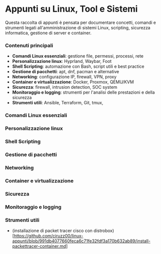 # **Appunti su Linux, Tool e Sistemi**  

Questa raccolta di appunti è pensata per documentare concetti, comandi e strumenti legati all'amministrazione di sistemi Linux, scripting, sicurezza informatica, gestione di server e container.

### **Contenuti principali**  
- **Comandi Linux essenziali**: gestione file, permessi, processi, rete
- **Personalizzazione linux**: Hyprland, Waybar, Foot
- **Shell Scripting**: automazione con Bash, script utili e best practice  
- **Gestione di pacchetti**: apt, dnf, pacman e alternative  
- **Networking**: configurazione IP, firewall, VPN, proxy  
- **Container e virtualizzazione**: Docker, Proxmox, QEMU/KVM  
- **Sicurezza**: firewall, intrusion detection, SOC system
- **Monitoraggio e logging**: strumenti per l'analisi delle prestazioni e della sicurezza  
- **Strumenti utili**: Ansible, Terraform, Git, tmux,

### Comandi Linux essenziali
### Personalizzazione linux
### Shell Scripting
### Gestione di pacchetti
### Networking
### Container e virtualizzazione
### Sicurezza
### Monitoraggio e logging
### Strumenti utili
+ (installazione di packet tracer cisco con distrobox)[https://github.com/ciruzz00/linux-appunti/blob/991db4077660feca6c71fe32fdf3a170b632ab89/install-packettracer-container.md]
